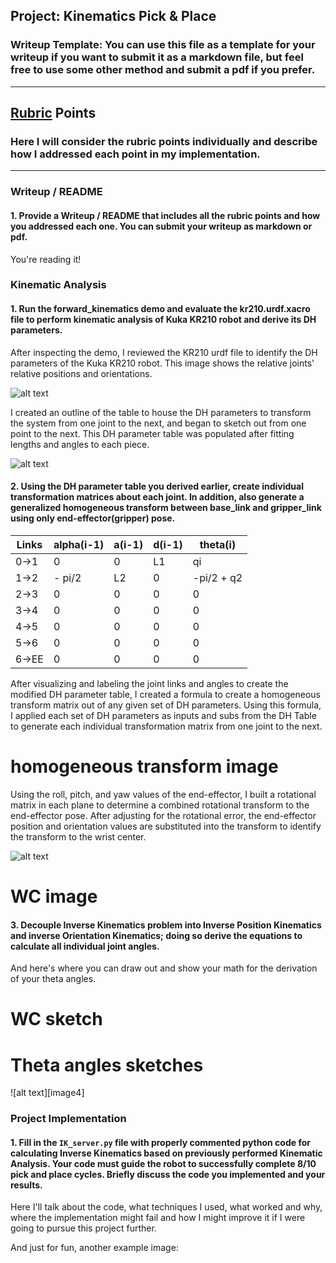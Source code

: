 ## Project: Kinematics Pick & Place
### Writeup Template: You can use this file as a template for your writeup if you want to submit it as a markdown file, but feel free to use some other method and submit a pdf if you prefer.

---

[//]: # (Image References)

[image1]: ./misc_images/misc1.png
[image2]: ./misc_images/misc3.png
[image3]: ./misc_images/misc2.png

## [Rubric](https://review.udacity.com/#!/rubrics/972/view) Points
### Here I will consider the rubric points individually and describe how I addressed each point in my implementation.

---
### Writeup / README

#### 1. Provide a Writeup / README that includes all the rubric points and how you addressed each one.  You can submit your writeup as markdown or pdf.

You're reading it!

### Kinematic Analysis
#### 1. Run the forward_kinematics demo and evaluate the kr210.urdf.xacro file to perform kinematic analysis of Kuka KR210 robot and derive its DH parameters.

After inspecting the demo, I reviewed the KR210 urdf file to identify the DH parameters of the Kuka KR210 robot. This image shows the relative joints' relative positions and orientations.

![alt text][image1]

I created an outline of the table to house the DH parameters to transform the system from one joint to the next, and began to sketch out from one point to the next. This DH parameter table was populated after fitting lengths and angles to each piece.

![alt text][image2]

#### 2. Using the DH parameter table you derived earlier, create individual transformation matrices about each joint. In addition, also generate a generalized homogeneous transform between base_link and gripper_link using only end-effector(gripper) pose.

Links | alpha(i-1) | a(i-1) | d(i-1) | theta(i)
--- | --- | --- | --- | ---
0->1 | 0 | 0 | L1 | qi
1->2 | - pi/2 | L2 | 0 | -pi/2 + q2
2->3 | 0 | 0 | 0 | 0
3->4 |  0 | 0 | 0 | 0
4->5 | 0 | 0 | 0 | 0
5->6 | 0 | 0 | 0 | 0
6->EE | 0 | 0 | 0 | 0

After visualizing and labeling the joint links and angles to create the modified DH parameter table, I created a formula to create a homogeneous transform matrix out of any given set of DH parameters. Using this formula, I applied each set of DH parameters as inputs and subs from the DH Table to generate each individual transformation matrix from one joint to the next.

# homogeneous transform image

Using the roll, pitch, and yaw values of the end-effector, I built a rotational matrix in each plane to determine a combined rotational transform to the end-effector pose. After adjusting for the rotational error, the end-effector position and orientation values are substituted into the transform to identify the transform to the wrist center.

![alt text][image3]

# WC image




#### 3. Decouple Inverse Kinematics problem into Inverse Position Kinematics and inverse Orientation Kinematics; doing so derive the equations to calculate all individual joint angles.

And here's where you can draw out and show your math for the derivation of your theta angles.
# WC sketch
# Theta angles sketches

![alt text][image4]

### Project Implementation

#### 1. Fill in the `IK_server.py` file with properly commented python code for calculating Inverse Kinematics based on previously performed Kinematic Analysis. Your code must guide the robot to successfully complete 8/10 pick and place cycles. Briefly discuss the code you implemented and your results.


Here I'll talk about the code, what techniques I used, what worked and why, where the implementation might fail and how I might improve it if I were going to pursue this project further.


And just for fun, another example image:
